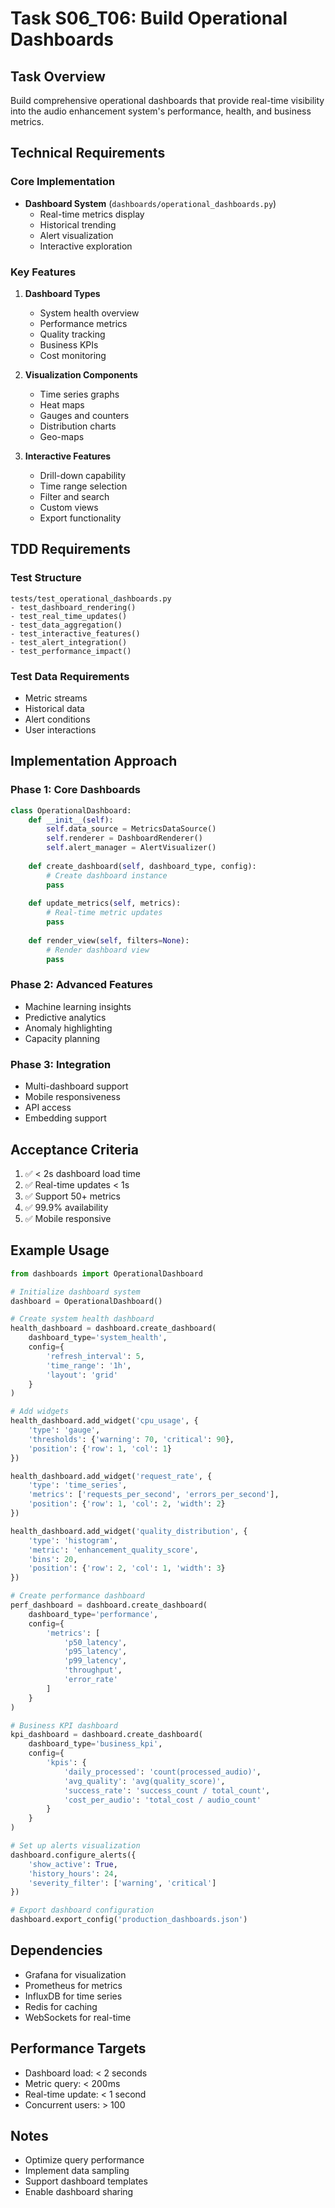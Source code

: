 # Task S06_T06: Build Operational Dashboards

## Task Overview
Build comprehensive operational dashboards that provide real-time visibility into the audio enhancement system's performance, health, and business metrics.

## Technical Requirements

### Core Implementation
- **Dashboard System** (`dashboards/operational_dashboards.py`)
  - Real-time metrics display
  - Historical trending
  - Alert visualization
  - Interactive exploration

### Key Features
1. **Dashboard Types**
   - System health overview
   - Performance metrics
   - Quality tracking
   - Business KPIs
   - Cost monitoring

2. **Visualization Components**
   - Time series graphs
   - Heat maps
   - Gauges and counters
   - Distribution charts
   - Geo-maps

3. **Interactive Features**
   - Drill-down capability
   - Time range selection
   - Filter and search
   - Custom views
   - Export functionality

## TDD Requirements

### Test Structure
```
tests/test_operational_dashboards.py
- test_dashboard_rendering()
- test_real_time_updates()
- test_data_aggregation()
- test_interactive_features()
- test_alert_integration()
- test_performance_impact()
```

### Test Data Requirements
- Metric streams
- Historical data
- Alert conditions
- User interactions

## Implementation Approach

### Phase 1: Core Dashboards
```python
class OperationalDashboard:
    def __init__(self):
        self.data_source = MetricsDataSource()
        self.renderer = DashboardRenderer()
        self.alert_manager = AlertVisualizer()
        
    def create_dashboard(self, dashboard_type, config):
        # Create dashboard instance
        pass
    
    def update_metrics(self, metrics):
        # Real-time metric updates
        pass
    
    def render_view(self, filters=None):
        # Render dashboard view
        pass
```

### Phase 2: Advanced Features
- Machine learning insights
- Predictive analytics
- Anomaly highlighting
- Capacity planning

### Phase 3: Integration
- Multi-dashboard support
- Mobile responsiveness
- API access
- Embedding support

## Acceptance Criteria
1. ✅ < 2s dashboard load time
2. ✅ Real-time updates < 1s
3. ✅ Support 50+ metrics
4. ✅ 99.9% availability
5. ✅ Mobile responsive

## Example Usage
```python
from dashboards import OperationalDashboard

# Initialize dashboard system
dashboard = OperationalDashboard()

# Create system health dashboard
health_dashboard = dashboard.create_dashboard(
    dashboard_type='system_health',
    config={
        'refresh_interval': 5,
        'time_range': '1h',
        'layout': 'grid'
    }
)

# Add widgets
health_dashboard.add_widget('cpu_usage', {
    'type': 'gauge',
    'thresholds': {'warning': 70, 'critical': 90},
    'position': {'row': 1, 'col': 1}
})

health_dashboard.add_widget('request_rate', {
    'type': 'time_series',
    'metrics': ['requests_per_second', 'errors_per_second'],
    'position': {'row': 1, 'col': 2, 'width': 2}
})

health_dashboard.add_widget('quality_distribution', {
    'type': 'histogram',
    'metric': 'enhancement_quality_score',
    'bins': 20,
    'position': {'row': 2, 'col': 1, 'width': 3}
})

# Create performance dashboard
perf_dashboard = dashboard.create_dashboard(
    dashboard_type='performance',
    config={
        'metrics': [
            'p50_latency',
            'p95_latency',
            'p99_latency',
            'throughput',
            'error_rate'
        ]
    }
)

# Business KPI dashboard
kpi_dashboard = dashboard.create_dashboard(
    dashboard_type='business_kpi',
    config={
        'kpis': {
            'daily_processed': 'count(processed_audio)',
            'avg_quality': 'avg(quality_score)',
            'success_rate': 'success_count / total_count',
            'cost_per_audio': 'total_cost / audio_count'
        }
    }
)

# Set up alerts visualization
dashboard.configure_alerts({
    'show_active': True,
    'history_hours': 24,
    'severity_filter': ['warning', 'critical']
})

# Export dashboard configuration
dashboard.export_config('production_dashboards.json')
```

## Dependencies
- Grafana for visualization
- Prometheus for metrics
- InfluxDB for time series
- Redis for caching
- WebSockets for real-time

## Performance Targets
- Dashboard load: < 2 seconds
- Metric query: < 200ms
- Real-time update: < 1 second
- Concurrent users: > 100

## Notes
- Optimize query performance
- Implement data sampling
- Support dashboard templates
- Enable dashboard sharing